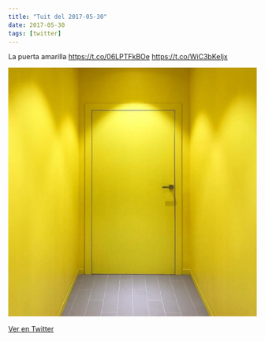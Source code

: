 ```yaml
---
title: "Tuit del 2017-05-30"
date: 2017-05-30
tags: [twitter]
---
```


La puerta amarilla https://t.co/06LPTFkBOe https://t.co/WiC3bKeIjx

![Imagen](/assets/images/869650924368793602-DBGe59rWAAIoXf8.jpg)

[Ver en Twitter](https://twitter.com/i/web/status/869650924368793602)

